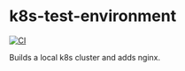 # k8s-test-environment

[![CI](https://github.com/PartTimeLegend/k8s-test-environment/actions/workflows/ci.yml/badge.svg)](https://github.com/PartTimeLegend/k8s-test-environment/actions/workflows/ci.yml)

Builds a local k8s cluster and adds nginx.
